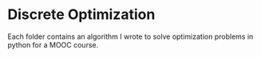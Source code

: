 # Discrete Optimization
Each folder contains an algorithm I wrote to solve optimization problems in python for a MOOC course. 
